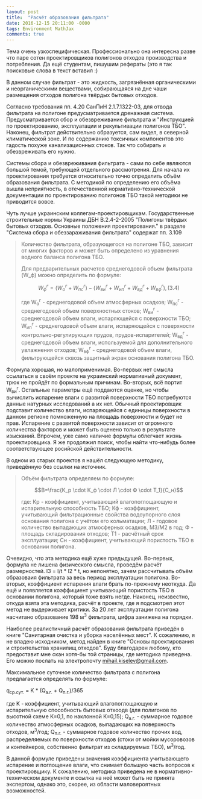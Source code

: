 ```yaml
---
layout: post
title:  "Расчёт образования фильтрата"
date: 2016-12-15 20:11:00 -0000
tags: Environment MathJax
comments: true
---
```


Тема очень узкоспецифическая. Профессионально она интересна разве что паре сотен проектировщиков полигонов отходов производства и потребления. Да ещё студентам, пишушим рефераты (это я так поисковые слова в текст вставил :)

В данном случае фильтрат - это жидкость, загрязнённая органическими и неорганическими веществами, собирающаяся на дне чаши размещения отходов полигона твёрдых бытовых отходов.

Согласно требования пп. 4.20 СанПиН 2.1.7.1322-03, для отвода фильтрата на полигоне предусматривается дренажная система. Предусматривается сбор и обезвреживание фильтрата и "Инструкцией по проектированию, эксплуатации и рекультивации полигонов ТБО". Наконец, фильтрат действительно образуется, сам видел, в северной климатической зоне. И по содержанию токсичных компонентов это гадость похуже канализационных стоков. Так что собирать и обезвреживать его нужно.

Системы сбора и обезвреживания фильтрата - сами по себе являются большой темой, требующей отдельного рассмотрения. Для начала их проектирования требуется относительно точно определить объём образования фильтрата. С методикой по определению его объёма вышла неприятность, в отечественной нормативно-технической документации по проектированию полигонов ТБО такой методики не приводится вовсе. 

Чуть лучше украинским коллегам-проектировщикам. Государственные строительные нормы Украины ДБН В.2.4-2-2005 "Полигоны твёрдых бытовых отходов. Основные положения проектирования." в разделе "Система сбора и обеззараживания фильтрата" содержат пп. 3.109 

> Количество фильтрата, образующегося на полигоне ТБО, зависит от многих факторов и может быть определено из уравнения водного баланса полигона ТБО.
>
> Для предварительных расчетов среднегодовой объем фильтрата \(W_ф\) можно определить по формуле:
>
> $$ W_ф^г=(W_о^г + W_{пс}^г)-(W_{ви}^г + W_{ип}^г + W_{вд}^г + W_{вф}^г),\,(3.4) $$
>
> где W<sub>о</sub><sup>г</sup> - среднегодовой объем атмосферных осадков; 
>  W<sub>пс</sub><sup>г</sup> - среднегодовой объем поверхностных стоков; 
>  W<sub>ви</sub><sup>г</sup> - среднегодовой объем влаги, испаряющейся с поверхности ТБО; 
>  W<sub>ип</sub><sup>г</sup> - среднегодовой объем влаги, испаряющейся с поверхности контрольно-регулирующих прудов, прудов-испарителей; 
>  W<sub>вд</sub><sup>г</sup> - среднегодовой объем влаги, используемой для дополнительного увлажнения отходов;
>  W<sub>вф</sub><sup>г</sup> - среднегодовой объем влаги, фильтрующейся сквозь защитный экран основания полигона ТБО.

Формула хорошая, но малоприменимая. Во-первых нет смысла ссылаться в своём проекте на украинский нормативный документ, трюк не пройдёт по формальным причинам. Во-вторых, всё портит W<sub>ви</sub><sup>г</sup>. Остальные параметры ещё поддаются оценке, но чтобы вычислить испарение влаги с развитой поверхности ТБО потребуются данные натурных исследований а их нет. Обычный проектировщик подставит количество влаги, испаряющейся с единицы поверхности в данном регионе помноженную на площадь поверхности и будет не прав. Испарение с развитой поверхности зависит от огромного количества факторов и может быть оценено только в результате изысканий. Впрочем, уже само наличие формулы облегчает жизнь проектировщика. Я же продолжил поиск, чтобы найти что-нибудь более соответствующее росийской действительности.

В одном из старых проектов я нашёл следующую методику, приведённую без ссылки на источник. 

> Объём фильтрата определяем по формуле:
>
> $$B=\frac{К_р \cdot К_ф \cdot Л \cdot Ф \cdot Т_1}{С_н}$$
>
> где: Кр - коэффициент, учитывающий влагопоглощающую и испарительную способность ТБО;
> Кф - коэффициент, учитывающий фильтрационные свойства водоупорного слоя основания полигона с учётом его кольматации;
> Л - годовое количество выпадающих атмосферных осадков, М3/М2 в год;
> Ф - площадь складирования отходов;
> Т1 - расчётный срок эксплуатации;
> Сн - коэффициент, учитывающий пористость ТБО в основании полигона.</quote>

Очевидно, что эта методика ещё хуже предыдущей. Во-первых, формула не лишена физического смысла, проведём расчёт размерностей. l3 = l/t * l2 * t, но непонятно, зачем рассчитывать объём образоваия фильтрата за весь период эксплуатации полигона. Во-вторых, коэффициент испарения влаги брать по-прежнему неоткуда. Да ещё и появляется коэффициент учитывающий пористость ТБО в основании полигона, который тоже взять негде. Наконец, неизвестно, откуда взята эта методика, расчёт в проекте, где я подсмотрел этот метод не выдерживает критики. За 20 лет эксплуатации полигона насчитано образование 198 м<sup>3</sup> фильтрата, цифра занижена на порядки.

Наиболее реалистичный расчёт образования фильтрата приведён в книге "Санитарная очистка и уборка населённых мест". К сожалению, я не владею исходником, метод найден в книге "Основы проектирования и строительства хранилищ отходов". Буду благодарен любому, кто предоставит мне скан хотя-бы той страницы, где методика приведена. Его можно послать на электропочту mihail.kiselev@gmail.com.

Максимальное суточное количество фильтрата с полигона предлагается определять по формуле:

<quote>q<sub>ср.сут.</sub> = K * (Q<sub>а.г.</sub> + Q<sub>п.г.</sub>)/365

где K - коэффициент, учитывающий влагопоглощающую и испарительную способность бытовых отхоодв (для полигонов по высотной схеме K=0,1, по наклонной K=0,15);
Q<sub>а.г.</sub> - суммарное годовое количество атмосферных осадков, выпадающих на поверхность отходов, м<sup>3</sup>/год;
Q<sub>п.г.</sub> - суммарное годовое количество прочих вод, распределяемых по поверхности отходов (стоки от мойки мусоровозов и контейнеров, собственно фильтрат из складируемых ТБО), м<sup>3</sup>/год.</quote>

В данной формуле приведены значения коэффициента учитывающего испарение и поглощение влаги, что снимает большую часть вопросов к проектировщику. К сожалению, методика приведена не в нормативно-техническом документе и ссылка на неё может быть не принята экспертом, однако это, скорее, из области маловероятных возможностей. 